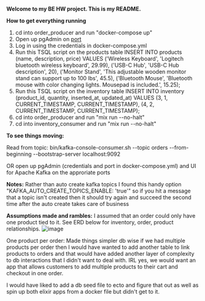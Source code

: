 **Welcome to my BE HW project. This is my README.**

**How to get everything running**
  
1. cd into order_producer and run "docker-compose up"
2. Open up pgAdmin on [port](http://127.0.0.1:9090/)
3. Log in using the credentials in docker-compose.yml
4. Run this TSQL script on the products table 
   INSERT INTO products (name, description, price) VALUES
  ('Wireless Keyboard', 'Logitech bluetooth wireless keyboard', 29.99),
  ('USB-C Hub', 'USB-C Hub description', 20),
  ('Monitor Stand', 'This adjustable wooden monitor stand can support up to 100 lbs', 45.5),
  ('Bluetooth Mouse', 'Bluetooth mouse with color changing lights. Mousepad is included.', 15.25);
5. Run this TSQL script on the inventory table
   INSERT INTO inventory (product_id, quantity, inserted_at, updated_at) VALUES
  (3, 1, CURRENT_TIMESTAMP, CURRENT_TIMESTAMP),
  (4, 2, CURRENT_TIMESTAMP, CURRENT_TIMESTAMP);
7. cd into order_producer and run "mix run --no-halt"
8. cd into inventory_consumer and run "mix run --no-halt"

**To see things moving:**

Read from topic: 
bin/kafka-console-consumer.sh --topic orders --from-beginning --bootstrap-server localhost:9092

OR open up pgAdmin (credentials and port in docker-compose.yml) and UI for Apache Kafka on the approriate ports

**Notes:**
Rather than auto create kafka topics I found this handy option "KAFKA_AUTO_CREATE_TOPICS_ENABLE: 'true'" so if you hit a message that a topic isn't created then it should try again and succeed the second time after the auto create takes care of business

**Assumptions made and rambles:**
I assumed that an order could only have one product tied to it. See ERD below for inventory, order, product relationships. 
![image](https://github.com/user-attachments/assets/97cfcdbd-3f93-44bc-bf4c-c46820c21576)

One product per order: Made things simpler db wise if we had multiple products per order then I would have wanted to add another table to link products to orders and that would have added another layer of complexity to db interactions that I didn't want to deal with. IRL yes, we would want an app that allows customers to add multiple products to their cart and checkout in one order. 

I would have liked to add a db seed file to ecto and figure that out as well as spin up both elixir apps from a docker file but didn't get to it. 




